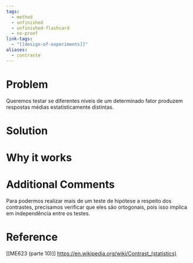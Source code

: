 ```yaml
---
tags:
  - method
  - unfinished
  - unfinished-flashcard
  - no-proof
link-tags:
  - "[[design-of-experiments]]"
aliases:
  - contraste
---
```

# Problem
Queremos testar se diferentes níveis de um determinado fator produzem respostas médias estatisticamente distintas.

# Solution


# Why it works


# Additional Comments
Para podermos realizar mais de um teste de hipótese a respeito dos contrastes, precisamos verificar que eles são ortogonais, pois isso implica em independência entre os testes.

# Reference
[[ME623 (parte 10)]]
https://en.wikipedia.org/wiki/Contrast_(statistics)




